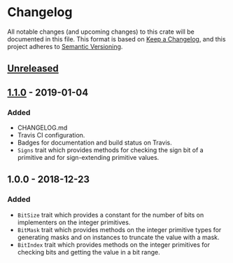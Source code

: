 # Changelog
All notable changes (and upcoming changes) to this crate will be documented in this file. This format is based on [Keep a Changelog], and this project adheres to [Semantic Versioning].

## [Unreleased]

## [1.1.0] - 2019-01-04
### Added
- CHANGELOG.md
- Travis CI configuration.
- Badges for documentation and build status on Travis.
- `Signs` trait which provides methods for checking the sign bit of a primitive and for sign-extending primitive values.

## 1.0.0 - 2018-12-23
### Added
- `BitSize` trait which provides a constant for the number of bits on implementers on the integer primitives.
- `BitMask` trait which provides methods on the integer primitive types for generating masks and on instances to truncate the value with a mask.
- `BitIndex` trait which provides methods on the integer primitives for checking bits and getting the value in a bit range.

[Semantic Versioning]: https://semver.org/spec/v2.0.0.html
[Keep a Changelog]: https://keepachangelog.com/en/1.0.0/

[Unreleased]: https://github.com/ryanq/quark/compare/v1.1.0...HEAD
[1.1.0]: https://github.com/ryanq/quark/compare/v1.0.0...v1.1.0
